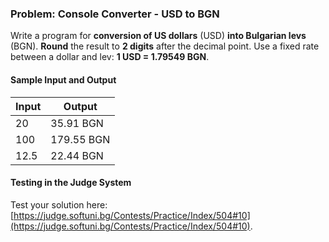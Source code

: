 ### Problem: Console Converter - USD to BGN

Write a program for **conversion of US dollars** (USD) **into Bulgarian levs** (BGN). **Round** the result to **2 digits** after the decimal point. Use a fixed rate between a dollar and lev: **1 USD = 1.79549 BGN**.

#### Sample Input and Output

|  Input  |    Output  |
|------|---------|
|   20   | 35.91 BGN |      
|   100  | 179.55 BGN|
|  12.5  | 22.44 BGN |

#### Testing in the Judge System

Test your solution here: [https://judge.softuni.bg/Contests/Practice/Index/504#10](https://judge.softuni.bg/Contests/Practice/Index/504#10).
